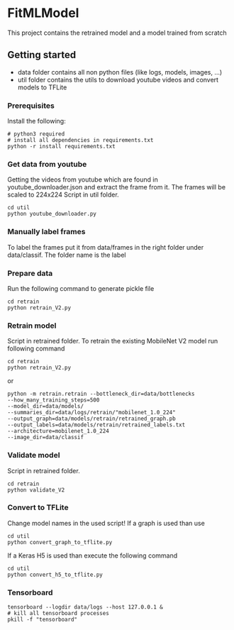 # FitMLModel
This project contains the retrained model and a model trained from scratch


## Getting started
- data folder contains all non python files (like logs, models, images, ...)
- util folder contains the utils to download youtube videos and convert models to TFLite

### Prerequisites
Install the following:

```
# python3 required
# install all dependencies in requirements.txt
python -r install requirements.txt
```

### Get data from youtube
Getting the videos from youtube which are found in youtube_downloader.json and extract the frame from it.
The frames will be scaled to 224x224
Script in util folder.
```
cd util
python youtube_downloader.py
```

### Manually label frames
To label the frames put it from data/frames in the right folder under data/classif.
The folder name is the label

### Prepare data
Run the following command to generate pickle file
```
cd retrain
python retrain_V2.py
```

### Retrain model
Script in retrained folder.
To retrain the existing MobileNet V2 model run following command

```
cd retrain
python retrain_V2.py
```
or 
```
python -m retrain.retrain --bottleneck_dir=data/bottlenecks
--how_many_training_steps=500
--model_dir=data/models/
--summaries_dir=data/logs/retrain/"mobilenet_1.0_224"
--output_graph=data/models/retrain/retrained_graph.pb
--output_labels=data/models/retrain/retrained_labels.txt
--architecture=mobilenet_1.0_224
--image_dir=data/classif
```

### Validate model
Script in retrained folder.
```
cd retrain
python validate_V2
```

### Convert to TFLite
Change model names in the used script!
If a graph is used than use
```
cd util
python convert_graph_to_tflite.py
```
If a Keras H5 is used than execute the following command
```
cd util
python convert_h5_to_tflite.py
```

### Tensorboard
```
tensorboard --logdir data/logs --host 127.0.0.1 &
# kill all tensorboard processes
pkill -f "tensorboard"
```
